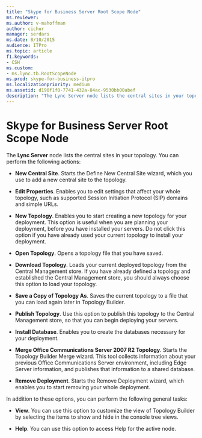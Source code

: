 ```yaml
---
title: "Skype for Business Server Root Scope Node"
ms.reviewer: 
ms.author: v-mahoffman
author: cichur
manager: serdars
ms.date: 8/10/2015
audience: ITPro
ms.topic: article
f1.keywords:
- CSH
ms.custom:
- ms.lync.tb.RootScopeNode
ms.prod: skype-for-business-itpro
ms.localizationpriority: medium
ms.assetid: d190f1f0-7741-432a-84ac-9530bb00abef
description: "The Lync Server node lists the central sites in your topology. You can perform the following actions:"
---
```


# Skype for Business Server Root Scope Node
 
The **Lync Server** node lists the central sites in your topology. You can perform the following actions:
  
- **New Central Site**. Starts the Define New Central Site wizard, which you use to add a new central site to the topology.
    
- **Edit Properties**. Enables you to edit settings that affect your whole topology, such as supported Session Initiation Protocol (SIP) domains and simple URLs.
    
- **New Topology**. Enables you to start creating a new topology for your deployment. This option is useful when you are planning your deployment, before you have installed your servers. Do not click this option if you have already used your current topology to install your deployment.
    
- **Open Topology**. Opens a topology file that you have saved.
    
- **Download Topology**. Loads your current deployed topology from the Central Management store. If you have already defined a topology and established the Central Management store, you should always choose this option to load your topology.
    
- **Save a Copy of Topology As**. Saves the current topology to a file that you can load again later in Topology Builder.
    
- **Publish Topology**. Use this option to publish this topology to the Central Management store, so that you can begin deploying your servers.
    
- **Install Database**. Enables you to create the databases necessary for your deployment.
    
- **Merge Office Communications Server 2007 R2 Topology**. Starts the Topology Builder Merge wizard. This tool collects information about your previous Office Communications Server environment, including Edge Server information, and publishes that information to a shared database. 
    
- **Remove Deployment**. Starts the Remove Deployment wizard, which enables you to start removing your whole deployment.
    
In addition to these options, you can perform the following general tasks:
  
- **View**. You can use this option to customize the view of Topology Builder by selecting the items to show and hide in the console tree views.
    
- **Help**. You can use this option to access Help for the active node.
    

